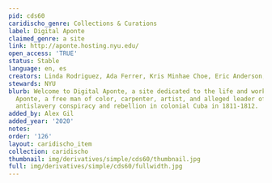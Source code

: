 ```yaml
---
pid: cds60
caridischo_genre: Collections & Curations
label: Digital Aponte
claimed_genre: a site
link: http://aponte.hosting.nyu.edu/
open_access: 'TRUE'
status: Stable
language: en, es
creators: Linda Rodriguez, Ada Ferrer, Kris Minhae Choe, Eric Anderson, et al
stewards: NYU
blurb: Welcome to Digital Aponte, a site dedicated to the life and work of José Antonio
  Aponte, a free man of color, carpenter, artist, and alleged leader of a massive
  antislavery conspiracy and rebellion in colonial Cuba in 1811-1812.
added_by: Alex Gil
added_year: '2020'
notes: 
order: '126'
layout: caridischo_item
collection: caridischo
thumbnail: img/derivatives/simple/cds60/thumbnail.jpg
full: img/derivatives/simple/cds60/fullwidth.jpg
---
```

